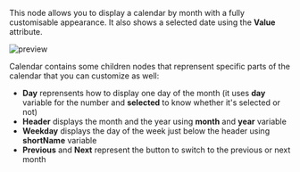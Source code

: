 This node allows you to display a calendar by month with a fully customisable appearance. It also shows a selected date using the **Value** attribute.

![preview](/images/calendar/preview.png)

Calendar contains some children nodes that reprensent specific parts of the calendar that you can customize as well:

-   **Day** reprensents how to display one day of the month (it uses **day** variable for the number and **selected** to know whether it's selected or not)
-   **Header** displays the month and the year using **month** and **year** variable
-   **Weekday** displays the day of the week just below the header using **shortName** variable
-   **Previous** and **Next** represent the button to switch to the previous or next month
